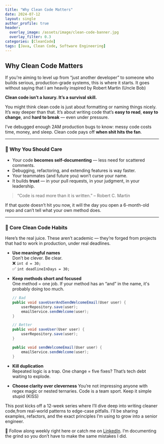 ```yaml
---
title: "Why Clean Code Matters"
date: 2024-07-12
layout: single
author_profile: true
header:
  overlay_image: /assets/image/clean-code-banner.jpg
  overlay_filter: 0.3
categories: [CleanCode]
tags: [Java, Clean Code, Software Engineering]
---
```


## Why Clean Code Matters

If you're aiming to level up from “just another developer” to someone who builds serious, production-grade systems, this is where it starts. It goes without saying that I am heavily inspired by Robert Martin (Uncle Bob)

**Clean code isn’t a luxury. It’s a survival skill.**

You might think clean code is just about formatting or naming things nicely. It’s way deeper than that. It’s about writing code that’s **easy to read**, **easy to change**, and **hard to break** — even under pressure.

I’ve debugged enough 2AM production bugs to know: messy code costs time, money, and sleep. Clean code pays off **when shit hits the fan**.

---

### 🧠 Why You Should Care

- Your code **becomes self-documenting** — less need for scattered comments.
- Debugging, refactoring, and extending features is way faster.
- Your teammates (and future you) won’t curse your name.
- It builds **trust** — in your pull requests, in your judgment, in your leadership.

> “Code is read more than it is written.” – Robert C. Martin

If that quote doesn’t hit you now, it will the day you open a 6-month-old repo and can’t tell what your own method does.

---

### 🔑 Core Clean Code Habits

Here’s the real juice. These aren’t academic — they’re forged from projects that had to work in production, under real deadlines.

- **Use meaningful names**  
  Don’t be clever. Be clear.  
  ❌ `int d = 30;`  
  ✅ `int deadlineInDays = 30;`

- **Keep methods short and focused**  
  One method = one job. If your method has an “and” in the name, it's probably doing too much.

  ```java
  // Bad
  public void saveUserAndSendWelcomeEmail(User user) {
      userRepository.save(user);
      emailService.sendWelcome(user);
  }

  // Better
  public void saveUser(User user) {
      userRepository.save(user);
  }

  public void sendWelcomeEmail(User user) {
      emailService.sendWelcome(user);
  }

- **Kill duplication**  
Repeated logic is a trap. One change = five fixes? That’s tech debt waiting to explode.


- **Choose clarity over cleverness**
You’re not impressing anyone with regex magic or nested ternaries. Code is a team sport. Keep it simple stupid (KISS)

This post kicks off a 12-week series where I’ll dive deep into writing cleaner code,from real-world patterns to edge-case pitfalls. I'll be sharing examples, refactors, and the exact principles I’m using to grow into a senior engineer.

📌 Follow along weekly right here or catch me on [LinkedIn](https://www.linkedin.com/in/maverikpunungwe/). I’m documenting the grind so you don’t have to make the same mistakes I did.